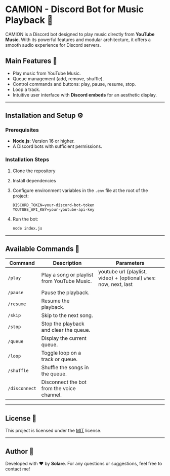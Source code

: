 # CAMION - Discord Bot for Music Playback 🎵

CAMION is a Discord bot designed to play music directly from **YouTube Music**. With its powerful features and modular architecture, it offers a smooth audio experience for Discord servers.

## Main Features 🚀

- Play music from YouTube Music.
- Queue management (add, remove, shuffle).
- Control commands and buttons: play, pause, resume, stop.
- Loop a track.
- Intuitive user interface with **Discord embeds** for an aesthetic display.

---

## Installation and Setup ⚙️

### Prerequisites
- **Node.js**: Version 16 or higher.
- A Discord bots with sufficient permissions.

### Installation Steps
1. Clone the repository
2. Install dependencies
3. Configure environment variables in the `.env` file at the root of the project:
   ```
   DISCORD_TOKEN=your-discord-bot-token
   YOUTUBE_API_KEY=your-youtube-api-key
   ```

4. Run the bot:
   ```bash
   node index.js
   ```

---

## Available Commands 🎤

| Command        | Description                                           | Parameters |
|----------------|-------------------------------------------------------|------------|
| `/play`        | Play a song or playlist from YouTube Music.           | youtube url (playlist, video) + (optional) `when`: now, next, last |
| `/pause`       | Pause the playback.                                   |
| `/resume`      | Resume the playback.                                  |
| `/skip`        | Skip to the next song.                                |
| `/stop`        | Stop the playback and clear the queue.                |
| `/queue`       | Display the current queue.                            |
| `/loop`        | Toggle loop on a track or queue.                      |
| `/shuffle`     | Shuffle the songs in the queue.                       |
| `/disconnect`  | Disconnect the bot from the voice channel.            |

---

## License 📄

This project is licensed under the [MIT](./LICENSE) license.

---

## Author 👤

Developed with ❤️ by **Solare**. For any questions or suggestions, feel free to contact me!
